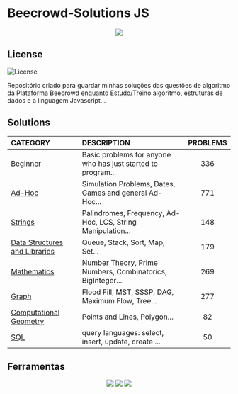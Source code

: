 # Beecrowd-Solutions JS

<div align = 'center'>
    <a href='https://www.beecrowd.com.br/' target='_blank'>
        <img src='https://www.beecrowd.com.br/judge/img/5.0/logo-beecrowd.png' height='auto'/>
    </a>
</div>


## License 
![License](https://img.shields.io/github/license/Bruno-rasq/javascript-beecrowd-problems)

Repositório criado para guardar minhas soluções das questões de algoritmo da Plataforma Beecrowd
enquanto Estudo/Treino algoritmo, estruturas de dados e a linguagem Javascript...


## Solutions

| CATEGORY                                                                                                     | DESCRIPTION                                                  | PROBLEMS |
| :----------------------------------------------------------------------------------------------------------- | :----------------------------------------------------------- | :------: |
| [Beginner](https://github.com/Bruno-rasq/javascript-beecrowd-problems/beginner)                       | Basic problems for anyone who has just started to program... |   336    |
| [Ad-Hoc](https://github.com/Bruno-rasq/javascript-beecrowd-problems/Ad-Hoc)                            | Simulation Problems, Dates, Games and general Ad-Hoc...      |   771    |
| [Strings](https://github.com/Bruno-rasq/javascript-beecrowd-problems/Strings)                         | Palindromes, Frequency, Ad-Hoc, LCS, String Manipulation...  |   148    |
| [Data Structures and Libraries](https://github.com/Bruno-rasq/javascript-beecrowd-problems/DataStructuresAndLibraries) | Queue, Stack, Sort, Map, Set...                              |   179    |
| [Mathematics](https://github.com/Bruno-rasq/javascript-beecrowd-problems/Mathematics)                       | Number Theory, Prime Numbers, Combinatorics, BigInteger...   |   269    |
| [Graph](https://github.com/Bruno-rasq/javascript-beecrowd-problems/Graph)                            | Flood Fill, MST, SSSP, DAG, Maximum Flow, Tree...            |   277    |
| [Computational Geometry](https://github.com/Bruno-rasq/javascript-beecrowd-problems/ComputacionaalGeometry)         | Points and Lines, Polygon...                                 |    82    |
| [SQL](https://github.com/Bruno-rasq/javascript-beecrowd-problems/sql)                                | query languages: select, insert, update, create ...  | 50  |


## Ferramentas

<div align='center'>
    <img src='https://img.shields.io/badge/JavaScript-F7DF1E?style=for-the-badge&logo=javascript&logoColor=black'></img>
    <img src='https://img.shields.io/badge/PHP-777BB4?style=for-the-badge&logo=php&logoColor=white'></img>
    <img src='https://img.shields.io/badge/PostgreSQL-316192?style=for-the-badge&logo=postgresql&logoColor=white'></igm>
</div>
